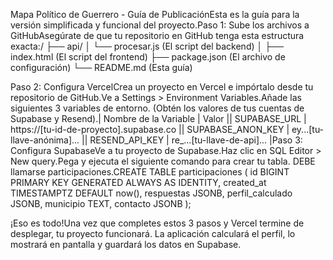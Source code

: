 Mapa Político de Guerrero - Guía de PublicaciónEsta es la guía para la versión simplificada y funcional del proyecto.Paso 1: Sube los archivos a GitHubAsegúrate de que tu repositorio en GitHub tenga esta estructura exacta:/
├── api/
│   └── procesar.js   (El script del backend)
│
├── index.html        (El script del frontend)
├── package.json      (El archivo de configuración)
└── README.md         (Esta guía)

Paso 2: Configura VercelCrea un proyecto en Vercel e impórtalo desde tu repositorio de GitHub.Ve a Settings > Environment Variables.Añade las siguientes 3 variables de entorno. (Obtén los valores de tus cuentas de Supabase y Resend).| Nombre de la Variable | Valor || SUPABASE_URL | https://[tu-id-de-proyecto].supabase.co || SUPABASE_ANON_KEY | ey...[tu-llave-anónima]... || RESEND_API_KEY | re_...[tu-llave-de-api]... |Paso 3: Configura SupabaseVe a tu proyecto de Supabase.Haz clic en SQL Editor > New query.Pega y ejecuta el siguiente comando para crear tu tabla. DEBE llamarse participaciones.CREATE TABLE participaciones (
  id BIGINT PRIMARY KEY GENERATED ALWAYS AS IDENTITY,
  created_at TIMESTAMPTZ DEFAULT now(),
  respuestas JSONB,
  perfil_calculado JSONB,
  municipio TEXT,
  contacto JSONB
);

¡Eso es todo!Una vez que completes estos 3 pasos y Vercel termine de desplegar, tu proyecto funcionará. La aplicación calculará el perfil, lo mostrará en pantalla y guardará los datos en Supabase.
